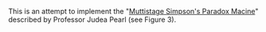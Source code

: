 This is an attempt to implement the "[Muttistage Simpson's Paradox Macine](http://ftp.cs.ucla.edu/pub/stat_ser/r414-reprint.pdf)" described by Professor Judea Pearl (see Figure 3).
